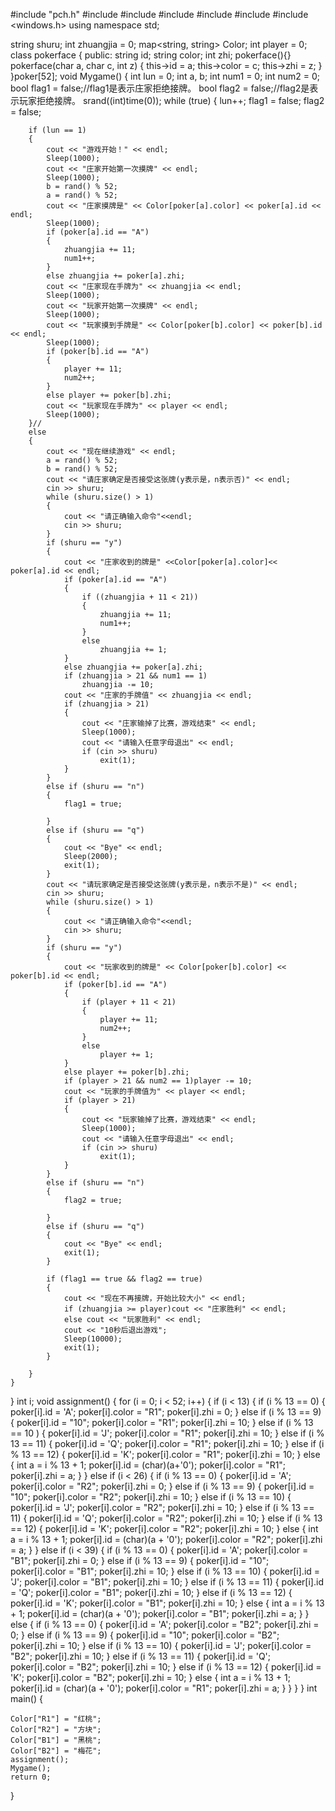 #include "pch.h"
#include <iostream>
#include <algorithm>
#include <string>
#include <ctime>
#include <map>
#include <windows.h>
using namespace std;

string shuru;
int zhuangjia = 0;
map<string, string> Color;
int player = 0;
class pokerface
{
	public:
		string id;
		string color;
		int zhi;
		pokerface(){}
		pokerface(char a, char c, int z)
		{
			this->id = a;
			this->color = c;
			this->zhi = z;
		}
}poker[52];
void Mygame()
{
	int lun = 0;
	int a, b;
	int num1 = 0;
	int num2 = 0;
	bool flag1 = false;//flag1是表示庄家拒绝接牌。
	bool flag2 = false;//flag2是表示玩家拒绝接牌。
	srand((int)time(0));
	while (true)
	{
		lun++;
		flag1 = false;
		flag2 = false;

		if (lun == 1)
		{
			cout << "游戏开始！" << endl;
			Sleep(1000);
			cout << "庄家开始第一次摸牌" << endl;
			Sleep(1000);
			b = rand() % 52;
			a = rand() % 52;
			cout << "庄家摸牌是" << Color[poker[a].color] << poker[a].id << endl;
			Sleep(1000);
			if (poker[a].id == "A")
			{
				zhuangjia += 11;
				num1++;
			}
			else zhuangjia += poker[a].zhi;
			cout << "庄家现在手牌为" << zhuangjia << endl;
			Sleep(1000);
			cout << "玩家开始第一次摸牌" << endl;
			Sleep(1000);
			cout << "玩家摸到手牌是" << Color[poker[b].color] << poker[b].id << endl;
			Sleep(1000);
			if (poker[b].id == "A")
			{
				player += 11;
				num2++;
			}
			else player += poker[b].zhi;
			cout << "玩家现在手牌为" << player << endl;
			Sleep(1000);
		}//
		else
		{
			cout << "现在继续游戏" << endl;
			a = rand() % 52;
			b = rand() % 52;
			cout << "请庄家确定是否接受这张牌(y表示是，n表示否)" << endl;
			cin >> shuru;
			while (shuru.size() > 1)
			{
				cout << "请正确输入命令"<<endl;
				cin >> shuru;
			}
			if (shuru == "y")
			{
				cout << "庄家收到的牌是" <<Color[poker[a].color]<< poker[a].id << endl;
				if (poker[a].id == "A")
				{
					if ((zhuangjia + 11 < 21))
					{
						zhuangjia += 11;
						num1++;
					}
					else 
						zhuangjia += 1;
				}
				else zhuangjia += poker[a].zhi;
				if (zhuangjia > 21 && num1 == 1)
					zhuangjia -= 10;
				cout << "庄家的手牌值" << zhuangjia << endl;
				if (zhuangjia > 21)
				{
					cout << "庄家输掉了比赛，游戏结束" << endl;
					Sleep(1000);
					cout << "请输入任意字母退出" << endl;
					if (cin >> shuru)
						exit(1);
				}
			}
			else if (shuru == "n")
			{
				flag1 = true;

			}
			else if (shuru == "q")
			{
				cout << "Bye" << endl;
				Sleep(2000);
				exit(1);
			}
			cout << "请玩家确定是否接受这张牌(y表示是，n表示不是)" << endl;
			cin >> shuru;
			while (shuru.size() > 1)
			{
				cout << "请正确输入命令"<<endl;
				cin >> shuru;
			}
			if (shuru == "y")
			{
				cout << "玩家收到的牌是" << Color[poker[b].color] << poker[b].id << endl;
				if (poker[b].id == "A")
				{
					if (player + 11 < 21)
					{
						player += 11;
						num2++;
					}
					else
						player += 1;				
				}
				else player += poker[b].zhi;
				if (player > 21 && num2 == 1)player -= 10;
				cout << "玩家的手牌值为" << player << endl;
				if (player > 21)
				{
					cout << "玩家输掉了比赛，游戏结束" << endl;
					Sleep(1000);
					cout << "请输入任意字母退出" << endl;
					if (cin >> shuru)
						exit(1);
				}
			}
			else if (shuru == "n")
			{
				flag2 = true;

			}
			else if (shuru == "q")
			{
				cout << "Bye" << endl;
				exit(1);
			}
			
			if (flag1 == true && flag2 == true)
			{
				cout << "现在不再接牌，开始比较大小" << endl;
				if (zhuangjia >= player)cout << "庄家胜利" << endl;
				else cout << "玩家胜利" << endl;
				cout << "10秒后退出游戏";
				Sleep(10000);
				exit(1);
			}

		}
	}
}
int i;
void assignment()
 {
	for (i = 0; i < 52; i++)
	{
		if (i < 13)
		{
			if (i % 13 == 0)
			{
				poker[i].id = 'A';
				poker[i].color = "R1";
				poker[i].zhi = 0;
			}
			else if (i % 13 == 9)
			{
				poker[i].id = "10";
				poker[i].color = "R1";
				poker[i].zhi = 10;
			}
			else if (i % 13 == 10 )
			{
				poker[i].id = 'J';
				poker[i].color = "R1";
				poker[i].zhi = 10;
			}
			else if (i % 13 == 11)
			{
				poker[i].id = 'Q';
				poker[i].color = "R1";
				poker[i].zhi = 10;
			}
			else if (i % 13 == 12)
			{
				poker[i].id = 'K';
				poker[i].color = "R1";
				poker[i].zhi = 10;
			}
			else
			{
				int a = i % 13 + 1;
				poker[i].id = (char)(a+'0');
				poker[i].color = "R1";
				poker[i].zhi = a;
			}
		}
		else if (i < 26)
		{
			if (i % 13 == 0)
			{
				poker[i].id = 'A';
				poker[i].color = "R2";
				poker[i].zhi = 0;
			}
			else if (i % 13 == 9)
			{
				poker[i].id = "10";
				poker[i].color = "R2";
				poker[i].zhi = 10;
			}
			else if (i % 13 == 10)
			{
				poker[i].id = 'J';
				poker[i].color = "R2";
				poker[i].zhi = 10;
			}
			else if (i % 13 == 11)
			{
				poker[i].id = 'Q';
				poker[i].color = "R2";
				poker[i].zhi = 10;
			}
			else if (i % 13 == 12)
			{
				poker[i].id = 'K';
				poker[i].color = "R2";
				poker[i].zhi = 10;
			}
			else
			{
				int a = i % 13 + 1;
				poker[i].id = (char)(a + '0');
				poker[i].color = "R2";
				poker[i].zhi = a;
			}
		}
		else if (i < 39)
		{
			if (i % 13 == 0)
			{
				poker[i].id = 'A';
				poker[i].color = "B1";
				poker[i].zhi = 0;
			}
			else if (i % 13 == 9)
			{
				poker[i].id = "10";
				poker[i].color = "B1";
				poker[i].zhi = 10;
			}
			else if (i % 13 == 10)
			{
				poker[i].id = 'J';
				poker[i].color = "B1";
				poker[i].zhi = 10;
			}
			else if (i % 13 == 11)
			{
				poker[i].id = 'Q';
				poker[i].color = "B1";
				poker[i].zhi = 10;
			}
			else if (i % 13 == 12)
			{
				poker[i].id = 'K';
				poker[i].color = "B1";
				poker[i].zhi = 10;
			}
			else
			{
				int a = i % 13 + 1;
				poker[i].id = (char)(a + '0');
				poker[i].color = "B1";
				poker[i].zhi = a;
			}
		}
		else
		{
		if (i % 13 == 0)
		{
			poker[i].id = 'A';
			poker[i].color = "B2";
			poker[i].zhi = 0;
		}
		else if (i % 13 == 9)
		{
			poker[i].id = "10";
			poker[i].color = "B2";
			poker[i].zhi = 10;
		}
		else if (i % 13 == 10)
		{
			poker[i].id = 'J';
			poker[i].color = "B2";
			poker[i].zhi = 10;
		}
		else if (i % 13 == 11)
		{
			poker[i].id = 'Q';
			poker[i].color = "B2";
			poker[i].zhi = 10;
		}
		else if (i % 13 == 12)
		{
			poker[i].id = 'K';
			poker[i].color = "B2";
			poker[i].zhi = 10;
		}
		else
		{
			int a = i % 13 + 1;
			poker[i].id = (char)(a + '0');
			poker[i].color = "R1";
			poker[i].zhi = a;
		}
 }
	}
}
int main()
{
	
	Color["R1"] = "红桃";
	Color["R2"] = "方块";
	Color["B1"] = "黑桃";
	Color["B2"] = "梅花";
	assignment();
	Mygame();
	return 0;
}